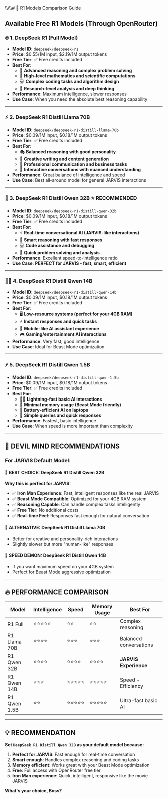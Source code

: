 \\\\\\\\\\# 🧠 R1 Models Comparison Guide

## Available Free R1 Models (Through OpenRouter)

### 🔥 **1. DeepSeek R1 (Full Model)**
- **Model ID**: `deepseek/deepseek-r1`
- **Price**: $0.55/1M input, $2.19/1M output tokens
- **Free Tier**: ✅ Free credits included
- **Best For**: 
  - 🎯 **Advanced reasoning and complex problem solving**
  - 🧮 **High-level mathematics and scientific computations**
  - 💻 **Complex coding tasks and algorithm design**
  - 🔬 **Research-level analysis and deep thinking**
- **Performance**: Maximum intelligence, slower responses
- **Use Case**: When you need the absolute best reasoning capability

---

### ⚡ **2. DeepSeek R1 Distill Llama 70B** 
- **Model ID**: `deepseek/deepseek-r1-distill-llama-70b`
- **Price**: $0.09/1M input, $0.18/1M output tokens
- **Free Tier**: ✅ Free credits included
- **Best For**:
  - 🎭 **Balanced reasoning with good personality**
  - 📝 **Creative writing and content generation**
  - 💼 **Professional communication and business tasks**
  - 🤝 **Interactive conversations with nuanced understanding**
- **Performance**: Great balance of intelligence and speed
- **Use Case**: Best all-around model for general JARVIS interactions

---

### 🚀 **3. DeepSeek R1 Distill Qwen 32B** ⭐ **RECOMMENDED**
- **Model ID**: `deepseek/deepseek-r1-distill-qwen-32b`
- **Price**: $0.09/1M input, $0.18/1M output tokens  
- **Free Tier**: ✅ Free credits included
- **Best For**:
  - ⚡ **Real-time conversational AI (JARVIS-like interactions)**
  - 🧠 **Smart reasoning with fast responses**
  - 💻 **Code assistance and debugging**
  - 🎯 **Quick problem solving and analysis**
- **Performance**: Excellent speed-to-intelligence ratio
- **Use Case**: **PERFECT for JARVIS - fast, smart, efficient**

---

### 🏃‍♂️ **4. DeepSeek R1 Distill Qwen 14B**
- **Model ID**: `deepseek/deepseek-r1-distill-qwen-14b`
- **Price**: $0.09/1M input, $0.18/1M output tokens
- **Free Tier**: ✅ Free credits included
- **Best For**:
  - 🖥️ **Low-resource systems (perfect for your 4GB RAM)**
  - ⚡ **Instant responses and quick tasks**
  - 📱 **Mobile-like AI assistant experience**
  - 🎮 **Gaming/entertainment AI interactions**
- **Performance**: Very fast, good intelligence
- **Use Case**: Ideal for Beast Mode optimization

---

### ⚡ **5. DeepSeek R1 Distill Qwen 1.5B**
- **Model ID**: `deepseek/deepseek-r1-distill-qwen-1.5b`
- **Price**: $0.09/1M input, $0.18/1M output tokens
- **Free Tier**: ✅ Free credits included
- **Best For**:
  - 🏃‍♂️ **Lightning-fast basic AI interactions**
  - 💾 **Minimal memory usage (Beast Mode friendly)**
  - 🔋 **Battery-efficient AI on laptops**
  - 📝 **Simple queries and quick responses**
- **Performance**: Fastest, basic intelligence
- **Use Case**: When speed is more important than complexity

---

## 🎯 **DEVIL MIND RECOMMENDATIONS**

### **For JARVIS Default Model:**

#### **🥇 BEST CHOICE: DeepSeek R1 Distill Qwen 32B**
**Why this is perfect for JARVIS:**
- ✅ **Iron Man Experience**: Fast, intelligent responses like the real JARVIS
- ✅ **Beast Mode Compatible**: Optimized for your 4GB RAM system
- ✅ **Reasoning Capable**: Can handle complex tasks intelligently
- ✅ **Free Tier**: No additional costs
- ✅ **Real-time Feel**: Responses fast enough for natural conversation

#### **🥈 ALTERNATIVE: DeepSeek R1 Distill Llama 70B**
- Better for creative and personality-rich interactions
- Slightly slower but more "human-like" responses

#### **🥉 SPEED DEMON: DeepSeek R1 Distill Qwen 14B**
- If you want maximum speed on your 4GB system
- Perfect for Beast Mode aggressive optimization

---

## 🔥 **PERFORMANCE COMPARISON**

| Model | Intelligence | Speed | Memory Usage | Best For |
|-------|-------------|--------|--------------|----------|
| R1 Full | ⭐⭐⭐⭐⭐ | ⭐⭐ | ⭐⭐ | Complex reasoning |
| R1 Llama 70B | ⭐⭐⭐⭐ | ⭐⭐⭐ | ⭐⭐⭐ | Balanced conversations |
| R1 Qwen 32B | ⭐⭐⭐⭐ | ⭐⭐⭐⭐ | ⭐⭐⭐⭐ | **JARVIS Experience** |
| R1 Qwen 14B | ⭐⭐⭐ | ⭐⭐⭐⭐⭐ | ⭐⭐⭐⭐⭐ | Speed + Efficiency |
| R1 Qwen 1.5B | ⭐⭐ | ⭐⭐⭐⭐⭐ | ⭐⭐⭐⭐⭐ | Ultra-fast basic AI |

---

## 💡 **RECOMMENDATION**

**Set `DeepSeek R1 Distill Qwen 32B` as your default model because:**

1. **Perfect for JARVIS**: Fast enough for real-time conversation
2. **Smart enough**: Handles complex reasoning and coding tasks
3. **Memory efficient**: Works great with your Beast Mode optimization
4. **Free**: Full access with OpenRouter free tier
5. **Iron Man experience**: Quick, intelligent, responsive like the movie JARVIS

**What's your choice, Boss?**

